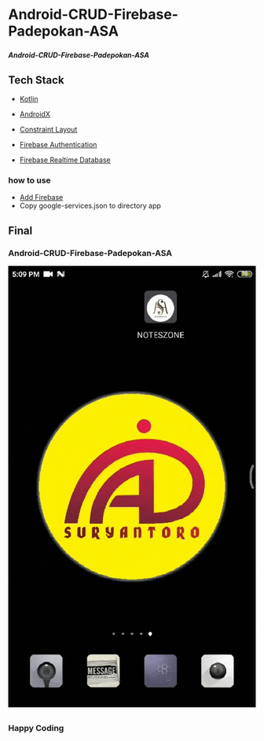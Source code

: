 # Android-CRUD-Firebase-Padepokan-ASA
###
##### Android-CRUD-Firebase-Padepokan-ASA

## Tech Stack
* [Kotlin](https://kotlinlang.org/docs/reference/android-overview.html)
* [AndroidX](https://developer.android.com/jetpack/androidx)
* [Constraint Layout](https://developer.android.com/training/constraint-layout)

* [Firebase Authentication](https://firebase.google.com/docs/auth)
* [Firebase Realtime Database](https://firebase.google.com/docs/database)

###
### how to use
* [Add Firebase](https://firebase.google.com/docs/android/setup)
* Copy google-services.json to directory app

###
## Final
### Android-CRUD-Firebase-Padepokan-ASA
![App Modul](https://github.com/adisuryantoro/Android-CRUD-Firebase_Padepokan-ASA/blob/master/gifs/androidpadepokanasa.gif)
##

##
### Happy Coding
